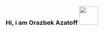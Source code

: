 ### Hi, i am Orazbek Azatoff <img src="https://media1.giphy.com/media/gM5qFksULw54NMWyry/giphy.gif?cid=ecf05e47s9mjfgvkmbx5u65zpovcz5qw814s39c2t6w3vrbl&rid=giphy.gif&ct=s" width="50px"/> 

